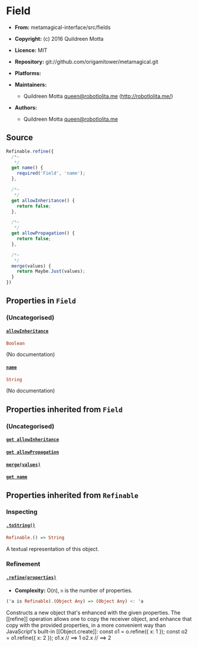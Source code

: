 

# Field






  - **From:**
    metamagical-interface/src/fields
  - **Copyright:**
    (c) 2016 Quildreen Motta
  - **Licence:**
    MIT
  - **Repository:**
    git://github.com/origamitower/metamagical.git
  - **Platforms:**
    
  - **Maintainers:**
      - Quildreen Motta <queen@robotlolita.me> (http://robotlolita.me/)
  - **Authors:**
      - Quildreen Motta <queen@robotlolita.me>



 


## Source


```javascript
Refinable.refine({
  /*~
   */
  get name() {
    required('Field', 'name');
  },

  /*~
   */
  get allowInheritance() {
    return false;
  },

  /*~
   */
  get allowPropagation() {
    return false;
  },

  /*~
   */
  merge(values) {
    return Maybe.Just(values);
  }
})
```




## Properties in `Field`




### (Uncategorised)




#### [`allowInheritance`](npmPackage/allowInheritance)



```haskell
Boolean
```

(No documentation)



#### [`name`](npmPackage/name)



```haskell
String
```

(No documentation)






## Properties inherited from `Field`




### (Uncategorised)




#### [`get allowInheritance`](npmPackage/allowInheritance)







#### [`get allowPropagation`](npmPackage/allowPropagation)







#### [`merge(values)`](npmPackage/merge)







#### [`get name`](npmPackage/name)










## Properties inherited from `Refinable`




### Inspecting




#### [`.toString()`](npmPackage/toString)



```haskell
Refinable.() => String
```

A textual representation of this object.





### Refinement




#### [`.refine(properties)`](npmPackage/refine)

  - **Complexity:**
    O(n), `n` is the number of properties.

```haskell
('a is Refinable).(Object Any) => (Object Any) <: 'a
```

Constructs a new object that's enhanced with the given properties.
The [[refine]] operation allows one to copy the receiver object,
and enhance that copy with the provided properties, in a more
convenient way than JavaScript's built-in [[Object.create]]:
    const o1 = o.refine({ x: 1 });
    const o2 = o1.refine({ x: 2 });
    o1.x  // ==> 1
    o2.x  // ==> 2








